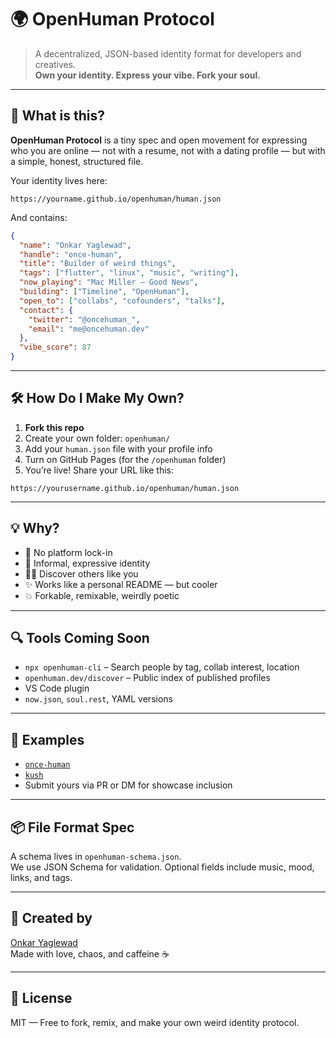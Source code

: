 # 🌍 OpenHuman Protocol

> A decentralized, JSON-based identity format for developers and creatives.  
> **Own your identity. Express your vibe. Fork your soul.**

---

## 🤔 What is this?

**OpenHuman Protocol** is a tiny spec and open movement for expressing who you are online — not with a resume, not with a dating profile — but with a simple, honest, structured file.

Your identity lives here:

```
https://yourname.github.io/openhuman/human.json
```

And contains:

```json
{
  "name": "Onkar Yaglewad",
  "handle": "once-human",
  "title": "Builder of weird things",
  "tags": ["flutter", "linux", "music", "writing"],
  "now_playing": "Mac Miller – Good News",
  "building": ["Timeline", "OpenHuman"],
  "open_to": ["collabs", "cofounders", "talks"],
  "contact": {
    "twitter": "@oncehuman_",
    "email": "me@oncehuman.dev"
  },
  "vibe_score": 87
}
```

---

## 🛠 How Do I Make My Own?

1. **Fork this repo**
2. Create your own folder: `openhuman/`
3. Add your `human.json` file with your profile info
4. Turn on GitHub Pages (for the `/openhuman` folder)
5. You’re live! Share your URL like this:

```
https://yourusername.github.io/openhuman/human.json
```

---

## 💡 Why?

- 🔗 No platform lock-in
- 💬 Informal, expressive identity
- 🧑‍🚀 Discover others like you
- ✨ Works like a personal README — but cooler
- 💥 Forkable, remixable, weirdly poetic

---

## 🔍 Tools Coming Soon

- `npx openhuman-cli` – Search people by tag, collab interest, location
- `openhuman.dev/discover` – Public index of published profiles
- VS Code plugin
- `now.json`, `soul.rest`, YAML versions

---

## 🧪 Examples

- [`once-human`](https://once-human.github.io/openhuman/human.json)
- [`kush`](https://kushcodes.github.io/openhuman/human.json)
- Submit yours via PR or DM for showcase inclusion

---

## 📦 File Format Spec

A schema lives in `openhuman-schema.json`.  
We use JSON Schema for validation. Optional fields include music, mood, links, and tags.

---

## 🧠 Created by

[Onkar Yaglewad](https://github.com/once-human)  
Made with love, chaos, and caffeine ☕  

---

## 📜 License

MIT — Free to fork, remix, and make your own weird identity protocol.
